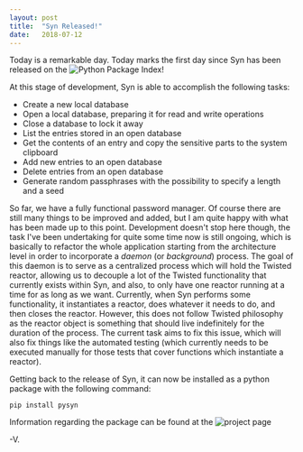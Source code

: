 ```yaml
---
layout: post
title:  "Syn Released!"
date:   2018-07-12
---
```


Today is a remarkable day. Today marks the first day since Syn has been released on the ![Python Package Index](https://pypi.org)! 

At this stage of development, Syn is able to accomplish the following tasks:

+ Create a new local database
+ Open a local database, preparing it for read and write operations
+ Close a database to lock it away
+ List the entries stored in an open database
+ Get the contents of an entry and copy the sensitive parts to the system clipboard
+ Add new entries to an open database
+ Delete entries from an open database
+ Generate random passphrases with the possibility to specify a length and a seed

So far, we have a fully functional password manager. Of course there are still many things to be improved and added, but I am quite happy with what has been made up to this point. Development doesn't stop here though, the task I've been undertaking for quite some time now is still ongoing, which is basically to refactor the whole application starting from the architecture level in order to incorporate a *daemon* (or *background*) process. The goal of this daemon is to serve as a centralized process which will hold the Twisted reactor, allowing us to decouple a lot of the Twisted functionality that currently exists within Syn, and also, to only have one reactor running at a time for as long as we want. Currently, when Syn performs some functionality, it instantiates a reactor, does whatever it needs to do, and then closes the reactor. However, this does not follow Twisted philosophy as the reactor object is something that should live indefinitely for the duration of the process. The current task aims to fix this issue, which will also fix things like the automated testing (which currently needs to be executed manually for those tests that cover functions which instantiate a reactor).

Getting back to the release of Syn, it can now be installed as a python package with the following command:

```pip install pysyn```

Information regarding the package can be found at the ![project page](https://pypi.org/project/pysyn)

-V.

